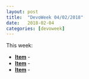 ```yaml
---
layout: post
title:  "DevoWeek 04/02/2018"
date:   2018-02-04
categories: [devoweek]
---
```


This week:

* **[Item]()** - 
* **[Item]()** - 
* **[Item]()** - 
                            